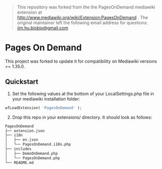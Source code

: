 >This repository was forked from the the PagesOnDemand mediawiki extension
at http://www.mediawiki.org/wiki/Extension:PagesOnDemand . The original maintainer
left the following email address for questions: jim.hu.biobio@gmail.com

# Pages On Demand
This project was forked to update it for compatibility on Mediawiki versions >= 1.35.0.

## Quickstart
1) Set the following values at the bottom of your LocalSettings.php file in your
mediawiki installation folder:
```php
wfLoadExtension( 'PagesOnDemand' );
```

2) Drop this repo in your extensions/ directory.  It should look as follows:
```bash
PagesOnDemand
├── extension.json
├── i18n
│   ├── en.json
│   └── PagesOnDemand.i18n.php
├── includes
│   ├── DemoOnDemand.php
│   └── PagesOnDemand.php
└── README.md
```
